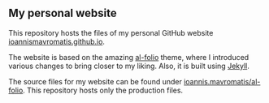 My personal website
--------------------

This repository hosts the files of my personal GitHub website [ioannismavromatis.github.io](ioannismavromatis.github.io).

The website is based on the amazing [al-folio](https://github.com/alshedivat/al-folio) theme, where I introduced various changes to bring closer to my liking. Also, it is built using [Jekyll](https://jekyllrb.com).

The source files for my website can be found under [ioannis.mavromatis/al-folio](https://github.com/ioannismavromatis/al-folio). This repository hosts only the production files.
